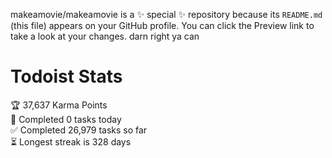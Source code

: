 makeamovie/makeamovie is a ✨ special ✨ repository because its `README.md` (this file) appears on your GitHub profile.
You can click the Preview link to take a look at your changes. darn right ya can

# Todoist Stats

<!-- TODO-IST:START -->
🏆  37,637 Karma Points           
🌸  Completed 0 tasks today           
✅  Completed 26,979 tasks so far           
⏳  Longest streak is 328 days
<!-- TODO-IST:END -->